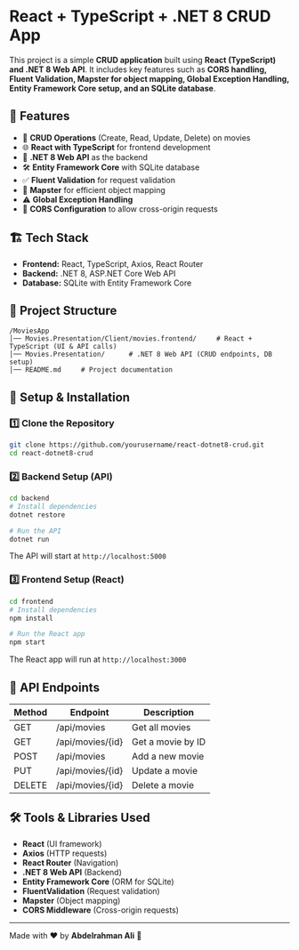 # React + TypeScript + .NET 8 CRUD App

This project is a simple **CRUD application** built using **React (TypeScript) and .NET 8 Web API**. It includes key features such as **CORS handling, Fluent Validation, Mapster for object mapping, Global Exception Handling, Entity Framework Core setup, and an SQLite database**.

## 🚀 Features
- 📝 **CRUD Operations** (Create, Read, Update, Delete) on movies
- 🌐 **React with TypeScript** for frontend development
- 🔗 **.NET 8 Web API** as the backend
- 🛠 **Entity Framework Core** with SQLite database
- ✅ **Fluent Validation** for request validation
- 🔄 **Mapster** for efficient object mapping
- ⚠️ **Global Exception Handling**
- 🔄 **CORS Configuration** to allow cross-origin requests

## 🏗 Tech Stack
- **Frontend:** React, TypeScript, Axios, React Router
- **Backend:** .NET 8, ASP.NET Core Web API
- **Database:** SQLite with Entity Framework Core

## 📂 Project Structure
```
/MoviesApp
│── Movies.Presentation/Client/movies.frontend/     # React + TypeScript (UI & API calls)
│── Movies.Presentation/      # .NET 8 Web API (CRUD endpoints, DB setup)
│── README.md     # Project documentation
```

## 🔧 Setup & Installation

### 1️⃣ Clone the Repository
```sh
git clone https://github.com/yourusername/react-dotnet8-crud.git
cd react-dotnet8-crud
```

### 2️⃣ Backend Setup (API)
```sh
cd backend
# Install dependencies
dotnet restore

# Run the API
dotnet run
```
The API will start at `http://localhost:5000`

### 3️⃣ Frontend Setup (React)
```sh
cd frontend
# Install dependencies
npm install

# Run the React app
npm start
```
The React app will run at `http://localhost:3000`

## 🎯 API Endpoints
| Method | Endpoint       | Description         |
|--------|---------------|---------------------|
| GET    | /api/movies   | Get all movies     |
| GET    | /api/movies/{id} | Get a movie by ID |
| POST   | /api/movies   | Add a new movie    |
| PUT    | /api/movies/{id} | Update a movie   |
| DELETE | /api/movies/{id} | Delete a movie   |

## 🛠 Tools & Libraries Used
- **React** (UI framework)
- **Axios** (HTTP requests)
- **React Router** (Navigation)
- **.NET 8 Web API** (Backend)
- **Entity Framework Core** (ORM for SQLite)
- **FluentValidation** (Request validation)
- **Mapster** (Object mapping)
- **CORS Middleware** (Cross-origin requests)

---
Made with ❤️ by **Abdelrahman Ali** 🚀

